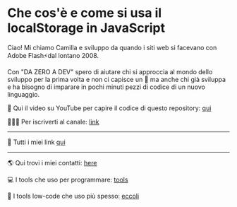 # Che cos'è e come si usa il localStorage in JavaScript

Ciao! Mi chiamo Camilla e sviluppo da quando i siti web si facevano con Adobe Flash⚡dal lontano 2008.

Con "DA ZERO A DEV" spero di aiutare chi si approccia al mondo dello sviluppo per la prima volta e non ci capisce un 🐠 ma anche chi già sviluppa e ha bisogno di imparare in pochi minuti pezzi di codice di un nuovo linguaggio.

🎥 Qui il video su YouTube per capire il codice di questo repository: [qui](link)

👩🏼‍💻 Per iscriverti al canale: [link](https://www.youtube.com/@dazeroadev?sub_confirmation=1)

-----

🔗 Tutti i miei link [qui](https://www.dazeroadev.com/link.html)

-----

🌎 Qui trovi i miei contatti: [here](https://www.dazeroadev.com/link.html)

💻 I tools che uso per programmare: [tools](https://www.dazeroadev.com/link.html?tag=programs)

🧩 I tools low-code che uso più spesso: [eccoli](https://www.dazeroadev.com/link.html?tag=low)
